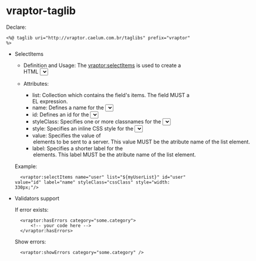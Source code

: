 # vraptor-taglib

Declare:

	<%@ taglib uri="http://vraptor.caelum.com.br/taglibs" prefix="vraptor" %>

* SelectItems 

	* Definition and Usage:
		The <vraptor:selectItems> is used to create a HTML <select> Tag which is a drop-down list.
	
	* Attributes:
		* list: Collection which contains the field's items. The field MUST a EL expression.
		* name: Defines a name for the <select> element.
		* id: Defines an id for the <select> element.
		* styleClass: Specifies one or more classnames for the <select> element.
		* style: Specifies an inline CSS style for the <select> element.
		* value: Specifies the value of <option> elements to be sent to a server. This value MUST be the atribute name of the list element.
		* label: Specifies a shorter label for the <option> elements. This label MUST be the atribute name of the list element.

	Example:

		<vraptor:selectItems name="user" list="${myUserList}" id="user" value="id" label="name" styleClass="cssClass" style="width: 330px;"/>


* Validators support
	
	If error exists:
	
		<vraptor:hasErrors category="some.category">
			<!-- your code here -->
		</vraptor:hasErrors>
		
	Show errors:
	
		<vraptor:showErrors category="some.category" />